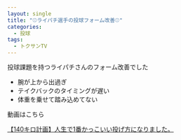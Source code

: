 ```yaml
---
layout: single
title: "⚾️ライパチ選手の投球フォーム改善⚾️"
categories:
  - 投球
tags:
  - トクサンTV
---
```


投球課題を持つライパチさんのフォーム改善でした

- 腕が上から出過ぎ
- テイクバックのタイミングが遅い
- 体重を乗せて踏み込めてない

動画はこちら
<!--<iframe width="560" height="315" src="https://www.youtube.com/embed/bfvXQjdqFus" frameborder="0" allow="accelerometer; autoplay; encrypted-media; gyroscope; picture-in-picture" allowfullscreen></iframe>-->
[【140キロ計画】人生で1番かっこいい投げ方になりました。](https://youtu.be/bfvXQjdqFus)